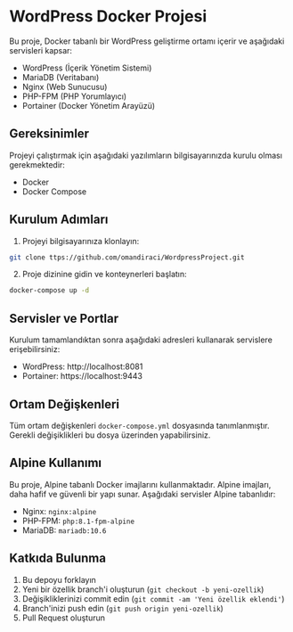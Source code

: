 # WordPress Docker Projesi

Bu proje, Docker tabanlı bir WordPress geliştirme ortamı içerir ve aşağıdaki servisleri kapsar:

- WordPress (İçerik Yönetim Sistemi)
- MariaDB (Veritabanı)
- Nginx (Web Sunucusu)
- PHP-FPM (PHP Yorumlayıcı)
- Portainer (Docker Yönetim Arayüzü)

## Gereksinimler

Projeyi çalıştırmak için aşağıdaki yazılımların bilgisayarınızda kurulu olması gerekmektedir:

- Docker
- Docker Compose

## Kurulum Adımları

1. Projeyi bilgisayarınıza klonlayın:
```bash
git clone ttps://github.com/omandiraci/WordpressProject.git
```

2. Proje dizinine gidin ve konteynerleri başlatın:
```bash
docker-compose up -d
```

## Servisler ve Portlar

Kurulum tamamlandıktan sonra aşağıdaki adresleri kullanarak servislere erişebilirsiniz:

- WordPress: http://localhost:8081
- Portainer: https://localhost:9443

## Ortam Değişkenleri

Tüm ortam değişkenleri `docker-compose.yml` dosyasında tanımlanmıştır. Gerekli değişiklikleri bu dosya üzerinden yapabilirsiniz.

## Alpine Kullanımı

Bu proje, Alpine tabanlı Docker imajlarını kullanmaktadır. Alpine imajları, daha hafif ve güvenli bir yapı sunar. Aşağıdaki servisler Alpine tabanlıdır:

- Nginx: `nginx:alpine`
- PHP-FPM: `php:8.1-fpm-alpine`
- MariaDB: `mariadb:10.6`

## Katkıda Bulunma

1. Bu depoyu forklayın
2. Yeni bir özellik branch'i oluşturun (`git checkout -b yeni-ozellik`)
3. Değişikliklerinizi commit edin (`git commit -am 'Yeni özellik eklendi'`)
4. Branch'inizi push edin (`git push origin yeni-ozellik`)
5. Pull Request oluşturun

